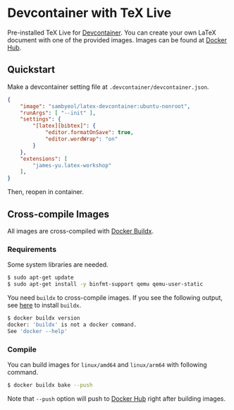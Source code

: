 # Devcontainer with TeX Live
Pre-installed TeX Live for [Devcontainer](https://code.visualstudio.com/docs/remote/containers).
You can create your own LaTeX document with one of the provided images.
Images can be found at [Docker Hub](https://hub.docker.com/repository/docker/sambyeol/latex-devcontainer).

## Quickstart
Make a devcontainer setting file at `.devcontainer/devcontainer.json`.
```json
{
    "image": "sambyeol/latex-devcontainer:ubuntu-nonroot",
    "runArgs": [ "--init" ],
    "settings": {
        "[latex][bibtex]": {
            "editor.formatOnSave": true,
            "editor.wordWrap": "on"
        }
    },
    "extensions": [
        "james-yu.latex-workshop"
    ],
}
```
Then, reopen in container.

## Cross-compile Images
All images are cross-compiled with [Docker Buildx](https://docs.docker.com/buildx/working-with-buildx/).

### Requirements
Some system libraries are needed.
```bash
$ sudo apt-get update
$ sudo apt-get install -y binfmt-support qemu qemu-user-static
```

You need `buildx` to cross-compile images.
If you see the following output, see [here](https://docs.docker.com/buildx/working-with-buildx/) to install `buildx`.
```bash
$ docker buildx version
docker: 'buildx' is not a docker command.
See 'docker --help'
```

### Compile
You can build images for `linux/amd64` and `linux/arm64` with following command.
```bash
$ docker buildx bake --push
```
Note that `--push` option will push to [Docker Hub](https://hub.docker.com/repository/docker/sambyeol/latex-devcontainer) right after building images.
